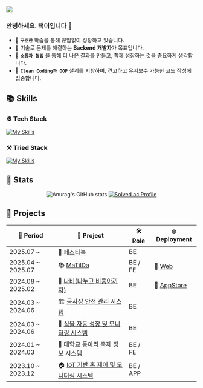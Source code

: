 <img src="https://capsule-render.vercel.app/api?type=venom&color=gradient&customColorList=0,1,7,14,20,24,27)&height=160&fontAlignY=43&descAlignY=64&section=header&text=Taek_2222&desc=Github%20🗂️&animation=fadeIn&fontSize=40&fontColor=FAFAFA&stroke=000000&strokeWidth=0.5"/>

### 안녕하세요. 택이입니다 👋
  - 🌱 **`꾸준한`** 학습을 통해 끊임없이 성장하고 있습니다.
  - 💭 기술로 문제를 해결하는 **Backend 개발자**가 목표입니다.
  - 💬 **`소통과 협업`** 을 통해 더 나은 결과를 만들고, 함께 성장하는 것을 중요하게 생각합니다.
  - 🫧 **`Clean Coding과 OOP`** 설계를 지향하며, 견고하고 유지보수 가능한 코드 작성에 집중합니다.


## 📚 Skills

### ⚙️ Tech Stack

[![My Skills](https://skillicons.dev/icons?i=java,spring,mysql)](https://skillicons.dev)
  
  
### ⚒️ Tried Stack

[![My Skills](https://skillicons.dev/icons?i=aws,dynamodb,gcp,githubactions,docker,postgres)](https://skillicons.dev)

## 📌 Stats

<div align="center">

![Anurag's GitHub stats](https://github-readme-stats.vercel.app/api?username=taek2222&show_icons=true&theme=tokyonight&hide=stars)
[![Solved.ac Profile](http://mazassumnida.wtf/api/v2/generate_badge?boj=oot309)](https://solved.ac/oot309/)

</div>

## 📂 Projects

<div align="center">

| 📅 Period       | 🚀 Project | 🛠 Role | 🌐 Deployment |
|-----------------|------------|---------|---------------|
| 2025.07 ~  | 🎉 [페스타북](https://github.com/woowacourse-teams/2025-festabook) | BE |  |
| 2025.04 ~ 2025.07 | 📚 [MaTilDa](https://github.com/TilGuy/BE_TilGuy) | BE / FE | 🔗 [Web](https://matilda.woowacourse.com/) |
| 2024.08 ~ 2025.02 | 🦋 [나비(나누고 비용아끼자)](https://github.com/BUTTERFLY-CODE-NEAR) | BE | 📱 [AppStore](https://apps.apple.com/kr/app/%EA%B3%B5%EB%8F%99%EA%B5%AC%EB%A7%A4-%EB%82%98%EB%B9%84/id6737232849) |
| 2024.03 ~ 2024.06 | 🏗️ [공사장 안전 관리 시스템](https://github.com/GWNU-Capstone/Safety_Management) | BE |  |
| 2024.03 ~ 2024.06 | 🌱 [식물 자동 성장 및 모니터링 시스템](https://github.com/taek2222/Growing_Plants) | BE |  |
| 2024.01 ~ 2024.03 | 🎪 [대학교 동아리 축제 정보 시스템](https://github.com/taek2222/University_Club_Project) | BE / FE |  |
| 2023.10 ~ 2023.12 | 🏠 [IoT 기반 홈 제어 및 모니터링 시스템](https://github.com/taek2222/Embedded_IoT_Project) | BE / APP |  |

</div>
